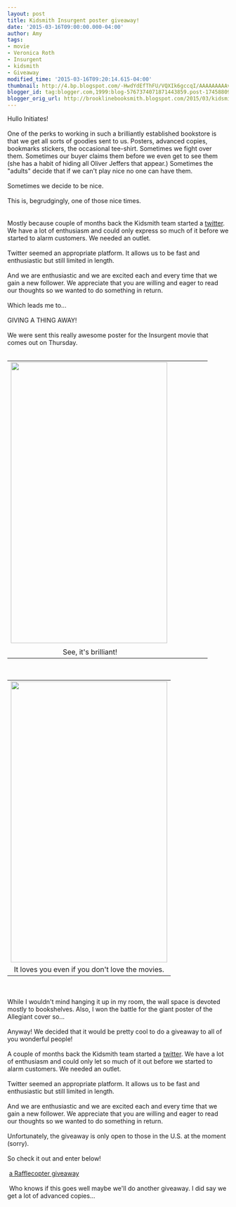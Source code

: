 ```yaml
---
layout: post
title: Kidsmith Insurgent poster giveaway!
date: '2015-03-16T09:00:00.000-04:00'
author: Amy
tags:
- movie
- Veronica Roth
- Insurgent
- kidsmith
- Giveaway
modified_time: '2015-03-16T09:20:14.615-04:00'
thumbnail: http://4.bp.blogspot.com/-HwdYdEfThFU/VQXIk6gccqI/AAAAAAAAAvk/wcd-myT2Vsk/s72-c/WP_20150315_13_34_09_Pro.jpg
blogger_id: tag:blogger.com,1999:blog-5767374071871443859.post-174588098477623959
blogger_orig_url: http://brooklinebooksmith.blogspot.com/2015/03/kidsmith-insurgent-poster-giveaway.html
---
```


Hullo Initiates!<br /><br />One of the perks to working in such a brilliantly established bookstore is that we get all sorts of goodies sent to us. Posters, advanced copies, bookmarks stickers, the occasional tee-shirt. Sometimes we fight over them. Sometimes our buyer claims them before we even get to see them (she has a habit of hiding all Oliver Jeffers that appear.) Sometimes the "adults" decide that if we can't play nice no one can have them.<br /><br />Sometimes we decide to be nice. <br /><br />This is, begrudgingly, one of those nice times. <br /><br /><br />Mostly because couple of months back the Kidsmith team started a <a href="https://twitter.com/kidsmithbooks">twitter</a>. We have a lot of enthusiasm and could only express so much of it before we started to alarm customers. We needed an outlet. <br /><br />Twitter seemed an appropriate platform. It allows us to be fast and enthusiastic but still limited in length.<br /><br />And we are enthusiastic and we are excited each and every time that we gain a new follower. We appreciate that you are willing and eager to read our thoughts so we wanted to do something in return.<br /><br />Which leads me to...<br /><br />GIVING A THING AWAY!<br /><br />We were sent this really awesome poster for the Insurgent movie that comes out on Thursday.<br /><br /><table align="center" cellpadding="0" cellspacing="0" class="tr-caption-container" style="margin-left: auto; margin-right: auto; text-align: center;"><tbody><tr><td style="text-align: center;"><img border="0" src="http://4.bp.blogspot.com/-HwdYdEfThFU/VQXIk6gccqI/AAAAAAAAAvk/wcd-myT2Vsk/s1600/WP_20150315_13_34_09_Pro.jpg" height="640" width="356" />&nbsp;</td><td style="text-align: center;"></td><td style="text-align: center;"></td><td style="text-align: center;"></td></tr><tr><td class="tr-caption" style="text-align: center;">See, it's brilliant!</td><td class="tr-caption" style="text-align: center;"><br /></td><td class="tr-caption" style="text-align: center;"><br /></td><td class="tr-caption" style="text-align: center;"><br /></td><td class="tr-caption" style="text-align: center;"><br /></td><td class="tr-caption" style="text-align: center;"><br /></td></tr></tbody></table><br /><table align="center" cellpadding="0" cellspacing="0" class="tr-caption-container" style="margin-left: auto; margin-right: auto; text-align: center;"><tbody><tr><td style="text-align: center;"><a href="http://1.bp.blogspot.com/-h4imTSx_wzs/VQXQdTUbwPI/AAAAAAAAAv0/WreYUoNCywg/s1600/WP_20150315_13_36_01_Pro.jpg" imageanchor="1" style="margin-left: auto; margin-right: auto;"><img border="0" src="http://1.bp.blogspot.com/-h4imTSx_wzs/VQXQdTUbwPI/AAAAAAAAAv0/WreYUoNCywg/s1600/WP_20150315_13_36_01_Pro.jpg" height="640" width="356" /></a></td></tr><tr><td class="tr-caption" style="text-align: center;">It loves you even if you don't love the movies.</td></tr></tbody></table><br /><br />While I wouldn't mind hanging it up in my room, the wall space is devoted mostly to bookshelves. Also, I won the battle for the giant poster of the Allegiant cover so...<br /><br />Anyway! We decided that it would be pretty cool to do a giveaway to all of you wonderful people!<br /><br />A couple of months back the Kidsmith team started a <a href="https://twitter.com/kidsmithbooks">twitter</a>. We have a lot of enthusiasm and could only let so much of it out before we started to alarm customers. We needed an outlet. <br /><br />Twitter seemed an appropriate platform. It allows us to be fast and enthusiastic but still limited in length.<br /><br />And we are enthusiastic and we are excited each and every time that we gain a new follower. We appreciate that you are willing and eager to read our thoughts so we wanted to do something in return.<br /><br />Unfortunately, the giveaway is only open to those in the U.S. at the moment (sorry).<br /><br />So check it out and enter below!<br /><br />&nbsp;<a class="rcptr" data-raflid="567bb7e41" data-template="" data-theme="classic" href="http://www.rafflecopter.com/rafl/display/567bb7e41/" id="rcwidget_o48xgivc" rel="nofollow">a Rafflecopter giveaway</a><br /><br />&nbsp;Who knows if this goes well maybe we'll do another giveaway. I did say we get a lot of advanced copies...<script src="//widget-prime.rafflecopter.com/launch.js"></script>